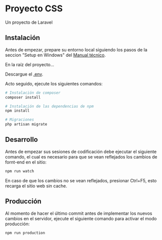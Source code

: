 # Proyecto CSS

Un proyecto de Laravel

## Instalación

Antes de empezar, prepare su entorno local siguiendo los pasos de la seccion "Setup en Windows" del [Manual técnico](https://drive.google.com/file/d/1IZVgoWFxZt6QJlOz0aYdzYGASiSFe7nF/view?usp=sharing).

En la raíz del proyecto...

Descargue el [.env](https://drive.google.com/file/d/1KDadONcbgew-xVdBYi7r-6hWYgwqy2Af/view?usp=sharing).

Acto seguido, ejecute los siguientes comandos:

```bash
# Instalación de composer
composer install

# Instalación de las dependencias de npm
npm install

# Migraciones
php artisan migrate
```

## Desarrollo

Antes de empezar sus sesiones de codificación debe ejecutar el siguiente comando, el cual es necesario para que se vean reflejados los cambios de fornt-end en el sitio:

```bash
npm run watch
```
En caso de que los cambios no se vean reflejados, presionar Ctrl+F5, esto recarga el sitio web sin cache.

## Producción

Al momento de hacer el último commit antes de implementar los nuevos cambios en el servidor, ejecute el siguiente comando para activar el modo producción:

```bash
npm run production
```

